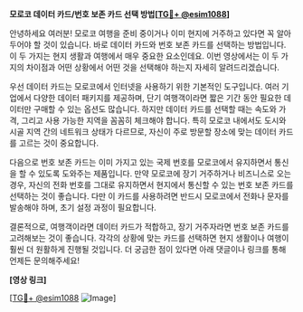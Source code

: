 **모로코 데이터 카드/번호 보존 카드 선택 방법[[TG💪+ @esim1088](https://t.me/s/esim1088)]**

안녕하세요 여러분! 모로코 여행을 준비 중이거나 이미 현지에 거주하고 있다면 꼭 알아두어야 할 것이 있습니다. 바로 데이터 카드와 번호 보존 카드를 선택하는 방법입니다. 이 두 가지는 현지 생활과 여행에서 매우 중요한 요소인데요. 이번 영상에서는 이 두 가지의 차이점과 어떤 상황에서 어떤 것을 선택해야 하는지 자세히 알려드리겠습니다.

우선 데이터 카드는 모로코에서 인터넷을 사용하기 위한 기본적인 도구입니다. 여러 기업에서 다양한 데이터 패키지를 제공하며, 단기 여행객이라면 짧은 기간 동안 필요한 데이터만 구매할 수 있는 옵션도 많습니다. 하지만 데이터 카드를 선택할 때는 속도와 가격, 그리고 사용 가능한 지역을 꼼꼼히 체크해야 합니다. 특히 모로코 내에서도 도시와 시골 지역 간의 네트워크 상태가 다르므로, 자신이 주로 방문할 장소에 맞는 데이터 카드를 고르는 것이 중요합니다.

다음으로 번호 보존 카드는 이미 가지고 있는 국제 번호를 모로코에서 유지하면서 통신을 할 수 있도록 도와주는 제품입니다. 만약 모로코에 장기 거주하거나 비즈니스로 오는 경우, 자신의 전화 번호를 그대로 유지하면서 현지에서 통신할 수 있는 번호 보존 카드를 선택하는 것이 좋습니다. 다만 이 카드를 사용하려면 반드시 모로코에서 전화나 문자를 발송해야 하며, 초기 설정 과정이 필요합니다.

결론적으로, 여행객이라면 데이터 카드가 적합하고, 장기 거주자라면 번호 보존 카드를 고려해보는 것이 좋습니다. 각각의 상황에 맞는 카드를 선택하면 현지 생활이나 여행이 훨씬 더 원활하게 진행될 것입니다. 더 궁금한 점이 있다면 아래 댓글이나 링크를 통해 언제든 문의해주세요!

**[영상 링크]**

[[TG💪+ @esim1088](https://t.me/s/esim1088) ![Image](https://i.postimg.cc/Y0z9fWf4/image.png)]